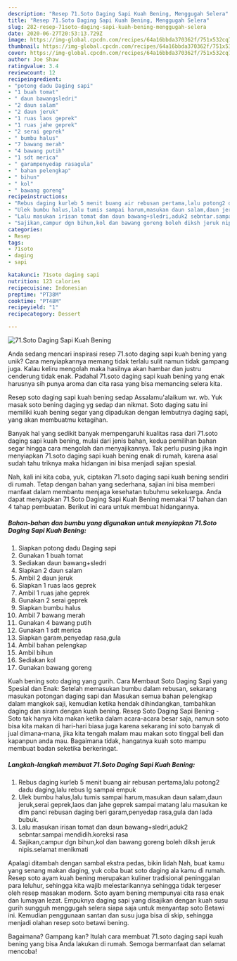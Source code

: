 ```yaml
---
description: "Resep 71.Soto Daging Sapi Kuah Bening, Menggugah Selera"
title: "Resep 71.Soto Daging Sapi Kuah Bening, Menggugah Selera"
slug: 282-resep-71soto-daging-sapi-kuah-bening-menggugah-selera
date: 2020-06-27T20:53:13.729Z
image: https://img-global.cpcdn.com/recipes/64a16bbda370362f/751x532cq70/71soto-daging-sapi-kuah-bening-foto-resep-utama.jpg
thumbnail: https://img-global.cpcdn.com/recipes/64a16bbda370362f/751x532cq70/71soto-daging-sapi-kuah-bening-foto-resep-utama.jpg
cover: https://img-global.cpcdn.com/recipes/64a16bbda370362f/751x532cq70/71soto-daging-sapi-kuah-bening-foto-resep-utama.jpg
author: Joe Shaw
ratingvalue: 3.4
reviewcount: 12
recipeingredient:
- "potong dadu Daging sapi"
- "1 buah tomat"
- " daun bawangsledri"
- "2 daun salam"
- "2 daun jeruk"
- "1 ruas laos geprek"
- "1 ruas jahe geprek"
- "2 serai geprek"
- " bumbu halus"
- "7 bawang merah"
- "4 bawang putih"
- "1 sdt merica"
- " garampenyedap rasagula"
- " bahan pelengkap"
- " bihun"
- " kol"
- " bawang goreng"
recipeinstructions:
- "Rebus daging kurleb 5 menit buang air rebusan pertama,lalu potong2 dadu daging,lalu rebus lg sampai empuk"
- "Ulek bumbu halus,lalu tumis sampai harum,masukan daun salam,daun jeruk,serai geprek,laos dan jahe geprek sampai matang lalu masukan ke dlm panci rebusan daging beri garam,penyedap rasa,gula dan lada bubuk."
- "Lalu masukan irisan tomat dan daun bawang+sledri,aduk2 sebntar.sampai mendidih.koreksi rasa"
- "Sajikan,campur dgn bihun,kol dan bawang goreng boleh diksh jeruk nipis.selamat menikmati"
categories:
- Resep
tags:
- 71soto
- daging
- sapi

katakunci: 71soto daging sapi 
nutrition: 123 calories
recipecuisine: Indonesian
preptime: "PT38M"
cooktime: "PT48M"
recipeyield: "1"
recipecategory: Dessert

---
```



![71.Soto Daging Sapi Kuah Bening](https://img-global.cpcdn.com/recipes/64a16bbda370362f/751x532cq70/71soto-daging-sapi-kuah-bening-foto-resep-utama.jpg)

Anda sedang mencari inspirasi resep 71.soto daging sapi kuah bening yang unik? Cara menyiapkannya memang tidak terlalu sulit namun tidak gampang juga. Kalau keliru mengolah maka hasilnya akan hambar dan justru cenderung tidak enak. Padahal 71.soto daging sapi kuah bening yang enak harusnya sih punya aroma dan cita rasa yang bisa memancing selera kita.

Resep soto daging sapi kuah bening sedap Assalamu&#39;alaikum wr. wb. Yuk masak soto bening daging yg sedap dan nikmat. Soto daging satu ini memiliki kuah bening segar yang dipadukan dengan lembutnya daging sapi, yang akan membuatmu ketagihan.

Banyak hal yang sedikit banyak mempengaruhi kualitas rasa dari 71.soto daging sapi kuah bening, mulai dari jenis bahan, kedua pemilihan bahan segar hingga cara mengolah dan menyajikannya. Tak perlu pusing jika ingin menyiapkan 71.soto daging sapi kuah bening enak di rumah, karena asal sudah tahu triknya maka hidangan ini bisa menjadi sajian spesial.


Nah, kali ini kita coba, yuk, ciptakan 71.soto daging sapi kuah bening sendiri di rumah. Tetap dengan bahan yang sederhana, sajian ini bisa memberi manfaat dalam membantu menjaga kesehatan tubuhmu sekeluarga. Anda dapat menyiapkan 71.Soto Daging Sapi Kuah Bening memakai 17 bahan dan 4 tahap pembuatan. Berikut ini cara untuk membuat hidangannya.

<!--inarticleads1-->

##### Bahan-bahan dan bumbu yang digunakan untuk menyiapkan 71.Soto Daging Sapi Kuah Bening:

1. Siapkan potong dadu Daging sapi
1. Gunakan 1 buah tomat
1. Sediakan  daun bawang+sledri
1. Siapkan 2 daun salam
1. Ambil 2 daun jeruk
1. Siapkan 1 ruas laos geprek
1. Ambil 1 ruas jahe geprek
1. Gunakan 2 serai geprek
1. Siapkan  bumbu halus
1. Ambil 7 bawang merah
1. Gunakan 4 bawang putih
1. Gunakan 1 sdt merica
1. Siapkan  garam,penyedap rasa,gula
1. Ambil  bahan pelengkap
1. Ambil  bihun
1. Sediakan  kol
1. Gunakan  bawang goreng


Kuah bening soto daging yang gurih. Cara Membaut Soto Daging Sapi yang Spesial dan Enak: Setelah memasukan bumbu dalam rebusan, sekarang masukan potongan daging sapi dan Masukan semua bahan pelengkap dalam mangkok saji, kemudian ketika hendak dihindangkan, tambahkan daging dan siram dengan kuah bening. Resep Soto Daging Sapi Bening - Soto tak hanya kita makan ketika dalam acara-acara besar saja, namun soto bisa kita makan di hari-hari biasa juga karena sekarang ini soto banyak di jual dimana-mana, jika kita tengah malam mau makan soto tinggal beli dan kapanpun anda mau. Bagaimana tidak, hangatnya kuah soto mampu membuat badan seketika berkeringat. 

<!--inarticleads2-->

##### Langkah-langkah membuat 71.Soto Daging Sapi Kuah Bening:

1. Rebus daging kurleb 5 menit buang air rebusan pertama,lalu potong2 dadu daging,lalu rebus lg sampai empuk
1. Ulek bumbu halus,lalu tumis sampai harum,masukan daun salam,daun jeruk,serai geprek,laos dan jahe geprek sampai matang lalu masukan ke dlm panci rebusan daging beri garam,penyedap rasa,gula dan lada bubuk.
1. Lalu masukan irisan tomat dan daun bawang+sledri,aduk2 sebntar.sampai mendidih.koreksi rasa
1. Sajikan,campur dgn bihun,kol dan bawang goreng boleh diksh jeruk nipis.selamat menikmati


Apalagi ditambah dengan sambal ekstra pedas, bikin lidah Nah, buat kamu yang senang makan daging, yuk coba buat soto daging ala kamu di rumah. Resep soto ayam kuah bening merupakan kuliner tradisional peninggalan para leluhur, sehingga kita wajib melestarikannya sehingga tidak tergeser oleh resep masakan modern. Soto ayam bening mempunyai cita rasa enak dan lumayan lezat. Empuknya daging sapi yang disajikan dengan kuah susu gurih sungguh menggugah selera siapa saja untuk menyantap soto Betawi ini. Kemudian penggunaan santan dan susu juga bisa di skip, sehingga menjadi olahan resep soto betawi bening. 

Bagaimana? Gampang kan? Itulah cara membuat 71.soto daging sapi kuah bening yang bisa Anda lakukan di rumah. Semoga bermanfaat dan selamat mencoba!
